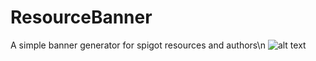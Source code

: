 # ResourceBanner
A simple banner generator for spigot resources and authors\n
![alt text](https://banners.plajer.xyz/status/status.png)
